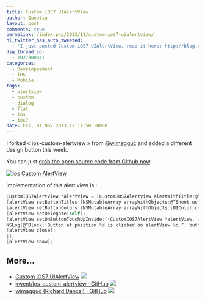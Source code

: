 ```yaml
---
title: Custom iOS7 UIAlertView
author: Quentin
layout: post
comments: true
permalink: /index.php/2013/11/custom-ios7-uialertview/
hl_twitter_has_auto_tweeted:
  - 'I just posted Custom iOS7 UIAlertView, read it here: http://blog.quentinrousseau.fr/?p=657'
dsq_thread_id:
  - 1927300841
categories:
  - Développement
  - iOS
  - Mobile
tags:
  - alertview
  - custom
  - dialog
  - flat
  - ios
  - ios7
date: Fri, 01 Nov 2013 17:11:50 -8000
---
```

I forked &laquo;&nbsp;ios-custom-alertview&nbsp;&raquo; from [@wimagguc][1] and added a different design button this week.

You can just [grab the open source code from Github now][2].

[<img class="aligncenter size-full wp-image-658" alt="Ios Custom AlertView" src="http://blog.quentinrousseau.fr/wp-content/uploads/2013/11/screen.png" />][3] 
&nbsp;

Implementation of this alert view is :

```objective-c
CustomIOS7AlertView *alertView = [CustomIOS7AlertView alertWithTitle:@“Thank you for trying this demo” message:@“If you liked what you saw,\nand are interesting in seeing\nwhat we can do together,\nplease shoot us a mail by tapping the button below.”];
[alertView setButtonTitles:[NSMutableArray arrayWithObjects:@“Shoot us a mail!”, @“Try another demo!”, @“Close”, nil]];
[alertView setButtonColors:[NSMutableArray arrayWithObjects:[UIColor colorWithRed:255.0f/255.0f green:77.0f/255.0f blue:94.0f/255.0f alpha:1.0f],[UIColor colorWithRed:0.0f green:0.5f blue:1.0f alpha:1.0f],nil]];
[alertView setDelegate:self];
[alertView setOnButtonTouchUpInside:^(CustomIOS7AlertView *alertView, int buttonIndex) {
NSLog(@“Block: Button at position %d is clicked on alertView %d.”, buttonIndex, [alertView tag]);
[alertView close];
}];
[alertView show];
```

## More...

*   <a href="http://www.wimagguc.com/2013/10/custom-ios7-uialertview/" title="Custom iOS7 UIAlertView" rel="nofollow">Custom iOS7 UIAlertView</a> ![][4]
*   <a href="https://github.com/kwent/ios-custom-alertview" title="kwent/ios-custom-alertview · GitHub" rel="nofollow">kwent/ios-custom-alertview · GitHub</a> ![][4]
*   <a href="https://github.com/wimagguc" title="wimagguc (Richard Dancsi) · GitHub" rel="nofollow">wimagguc (Richard Dancsi) · GitHub</a> ![][4]

 [1]: https://github.com/wimagguc
 [2]: https://github.com/kwent/ios-custom-alertview
 [3]: http://blog.quentinrousseau.fr/wp-content/uploads/2013/11/screen.png
 [4]: http://blog.quentinrousseau.fr/wp-content/plugins/netblog/images/external-link-ltr-icon.png